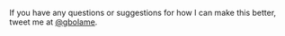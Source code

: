 
If you have any questions or suggestions for how I can make this better, tweet me at [@gbolame](https://twitter.com/gbolame).
